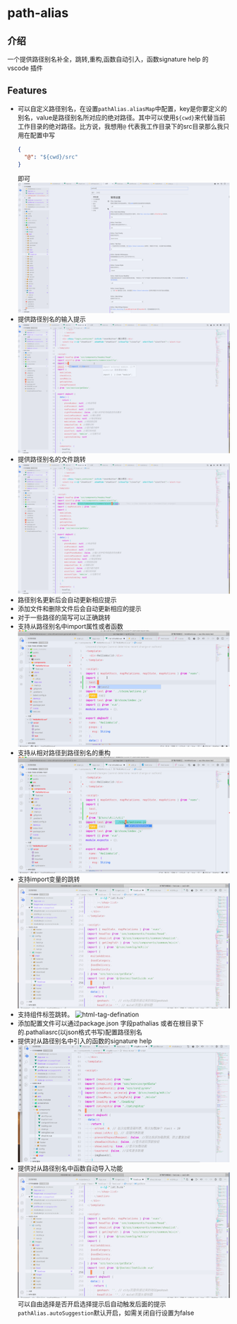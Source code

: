 # path-alias 
## 介绍
一个提供路径别名补全，跳转,重构,函数自动引入，函数signature help  的vscode 插件
## Features
  - 可以自定义路径别名，在设置`pathAlias.aliasMap`中配置，key是你要定义的别名，value是路径别名所对应的绝对路径。其中可以使用`${cwd}`来代替当前工作目录的绝对路径。比方说，我想用`@` 代表我工作目录下的src目录那么我只用在配置中写
    ```json
    {
      "@": "${cwd}/src"
    }
    ```
    即可
    ![config](https://github.com/IWANABETHATGUY/vscode-path-alias/blob/master/assets/path-alias-config.gif?raw=true)
  - 提供路径别名的输入提示
    ![completion](https://github.com/IWANABETHATGUY/vscode-path-alias/blob/master/assets/path-alias-completion.gif?raw=true)
  - 提供路径别名的文件跳转
    ![defination](https://github.com/IWANABETHATGUY/vscode-path-alias/blob/master/assets/path-alias-defination.gif?raw=true)
  -  路径别名更新后会自动更新相应提示
  - 添加文件和删除文件后会自动更新相应的提示
  - 对于一些路径的简写可以正确跳转
  - 支持从路径别名中import属性或者函数
    ![multiline-import](https://github.com/IWANABETHATGUY/vscode-path-alias/blob/master/assets/path-alias-multiline-import.gif?raw=true)
  - 支持从相对路径到路径别名的重构
    ![refactor](https://github.com/IWANABETHATGUY/vscode-path-alias/blob/master/assets/path-alias-refactor.gif?raw=true)
  - 支持import变量的跳转
    ![import-defination](https://github.com/IWANABETHATGUY/vscode-path-alias/blob/master/assets/path-alias-autoimport.gif?raw=true)
  - 支持组件标签跳转。
  ![html-tag-defination](https://github.com/IWANABETHATGUY/vscode-path-alias/blob/master/assets/html-tag-defination.gif.gif?raw=true)
  - 添加配置文件可以通过package.json 字段pathalias 或者在根目录下的.pathaliasrc(以json格式书写)配置路径别名
  - 提供对从路径别名中引入的函数的signature help 
  ![path-alias-signature](https://github.com/IWANABETHATGUY/vscode-path-alias/blob/master/assets/pathaliassignature.gif?raw=true)
  - 提供对从路径别名中函数自动导入功能
  ![path-alias-autoimport](https://github.com/IWANABETHATGUY/vscode-path-alias/blob/master/assets/path-alias-autoimport2.gif?raw=true)
  可以自由选择是否开启选择提示后自动触发后面的提示`pathAlias.autoSuggestion`默认开启，如需关闭自行设置为false
